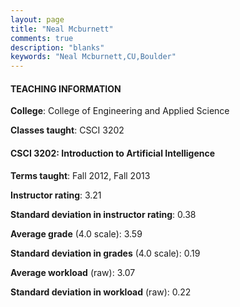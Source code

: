 ```yaml
---
layout: page
title: "Neal Mcburnett" 
comments: true
description: "blanks"
keywords: "Neal Mcburnett,CU,Boulder"
---
```

<head>
<script src="https://ajax.googleapis.com/ajax/libs/jquery/2.1.3/jquery.min.js"></script>
<script src="https://dl.dropboxusercontent.com/s/pc42nxpaw1ea4o9/highcharts.js?dl=0"></script>
<!-- <script src="../assets/js/highcharts.js"></script> -->
<style type="text/css">@font-face {
	font-family: "Bebas Neue";
	src: url(https://www.filehosting.org/file/details/544349/BebasNeue Regular.otf) format("opentype");
	}
	h1.Bebas { 
		font-family: "Bebas Neue", Verdana, Tahoma;
	}
</style>
</head>
	   
#### TEACHING INFORMATION

**College**: College of Engineering and Applied Science

**Classes taught**: CSCI 3202

#### CSCI 3202: Introduction to Artificial Intelligence

**Terms taught**: Fall 2012, Fall 2013

**Instructor rating**: 3.21

**Standard deviation in instructor rating**: 0.38

**Average grade** (4.0 scale): 3.59

**Standard deviation in grades** (4.0 scale): 0.19

**Average workload** (raw): 3.07

**Standard deviation in workload** (raw): 0.22


